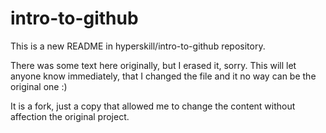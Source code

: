 # intro-to-github
This is a new README in hyperskill/intro-to-github repository.

 There was some text here originally, but I erased it, sorry.
 This will let anyone know immediately, that I changed the file and it no way can be the original one :) 

 It is a fork, just a copy that allowed me to change the content without affection the original project.